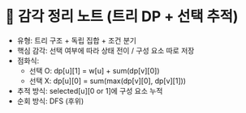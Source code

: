 # 🧠 감각 정리 노트 (트리 DP + 선택 추적)

- 유형: 트리 구조 + 독립 집합 + 조건 분기
- 핵심 감각: 선택 여부에 따라 상태 전이 / 구성 요소 따로 저장
- 점화식:
  - 선택 O: dp[u][1] = w[u] + sum(dp[v][0])
  - 선택 X: dp[u][0] = sum(max(dp[v][0], dp[v][1]))
- 추적 방식: selected[u][0 or 1]에 구성 요소 누적
- 순회 방식: DFS (후위)
